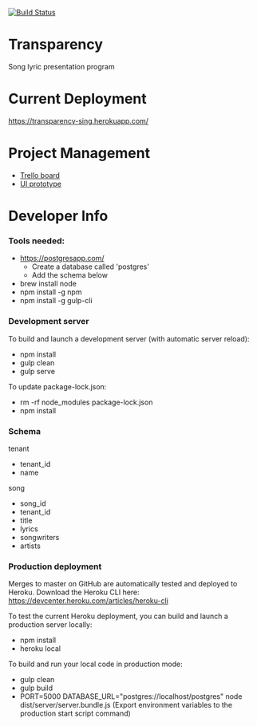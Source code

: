 [![Build Status](https://travis-ci.org/bpan/transparency.svg?branch=master)](https://travis-ci.org/bpan/transparency)

# Transparency
Song lyric presentation program

# Current Deployment
https://transparency-sing.herokuapp.com/

# Project Management

* [Trello board](https://trello.com/b/5aa6l7J4/transparency)
* [UI prototype](https://marvelapp.com/ai9ebi4)

# Developer Info

### Tools needed:

* https://postgresapp.com/
  * Create a database called 'postgres'
  * Add the schema below
* brew install node
* npm install -g npm
* npm install -g gulp-cli

### Development server

To build and launch a development server (with automatic server reload):

* npm install
* gulp clean
* gulp serve

To update package-lock.json:

* rm -rf node_modules package-lock.json
* npm install

### Schema

tenant
* tenant_id
* name

song
* song_id
* tenant_id
* title
* lyrics
* songwriters
* artists

### Production deployment

Merges to master on GitHub are automatically tested and deployed to Heroku. Download the Heroku CLI here:
https://devcenter.heroku.com/articles/heroku-cli

To test the current Heroku deployment, you can build and launch a production server locally:

* npm install
* heroku local

To build and run your local code in production mode:

* gulp clean
* gulp build
* PORT=5000 DATABASE_URL="postgres://localhost/postgres" node dist/server/server.bundle.js
(Export environment variables to the production start script command)
